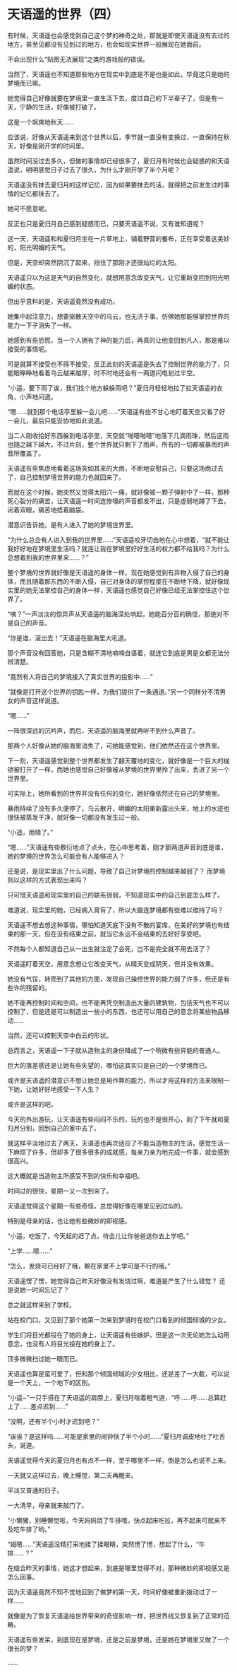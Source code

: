 # 天语遥的世界（四）

有时候，天语遥也会感觉到自己这个梦的神奇之处，那就是即使天语遥没有去过的地方，甚至见都没有见到过的地方，也会如现实世界一般展现在她面前。

不会出现什么“贴图无法展现”之类的游戏般的错误。

当然了，天语遥也不知道那些地方在现实中到底是不是也是如此，毕竟这只是她的梦境而已嘛。

她觉得自己好像就要在梦境里一直生活下去，度过自己的下半辈子了，但是有一天，宁静的生活，好像被打破了。

这是一个飒爽地秋天……

应该说，好像从天语遥来到这个世界以后，季节就一直没有变换过，一直保持在秋天，好像是刚开学的时间里。

虽然时间没过去多久，但做的事情却已经很多了，夏归月有时候也会疑惑的和天语遥说，明明感觉日子过去了很久，为什么才刚开学了半个月呢？

天语遥没有抹去夏归月的这样记忆，因为如果要抹去的话，就得把之前发生过的事情的记忆都抹去了。

她可不愿意呢。

反正也只是夏归月自己感到疑惑而已，只要天语遥不说，又有谁知道呢？

这一天，天语遥和和夏归月坐在一片草地上，铺着野营的餐布，正在享受着这美妙的，阳光明媚的天气。

但是，天空却突然阴沉了起来，挡住了那刚才还很灿烂的太阳。

天语遥只以为这是天气的自然变化，就想用意念改变天气，让它重新变回到阳光明媚的状态。

但出乎意料的是，天语遥竟然没有成功。

她集中起注意力，想要驱散天空中的乌云，也无济于事，仿佛她那能够掌控世界的能力一下子消失了一样。

她感到有些恐慌，当一个人拥有了神的能力后，再真的让他变回到凡人，那是难以接受的事情呢。

可是就算不接受也不得不接受，反正此刻的天语遥是失去了控制世界的能力了，只能眼睁睁地看着乌云越来越厚，时不时地还会有一两道闪电划过半空。

“小遥，要下雨了诶，我们找个地方躲躲雨吧？”夏归月轻轻地拉了拉天语遥的衣角，小声地问道。

“嗯……就到那个电话亭里躲一会儿吧……”天语遥有些不甘心地盯着天空又看了好一会儿，最后只能妥协地如此说道。

当二人刚收拾好东西躲到电话亭里，天空就“啪嗒啪嗒”地落下几滴雨珠，然后这雨也随之越下越大，不过片刻，整个世界就只剩下了雨声，所有的一切都被暴雨的声音所覆盖了。

天语遥有些焦虑地看着这场突如其来的大雨，不断地安慰自己，只要这场雨过去了，自己控制梦境世界的能力也就回来了。

而就在这个时候，她突然又觉得太阳穴一痛，就好像被一颗子弹射中了一样，那种死心裂分的痛苦，让天语遥一时间连惨嚎的声音都发不出，只是虚弱地蹲了下去，闭着双眼，痛苦地捂着脑袋。

潜意识告诉她，是有人进入了她的梦境世界里。

“为什么总会有人进入到我的世界里……”天语遥咬牙切齿地在心中想着，“就不能让我好好地在梦境里生活吗？就连让我在梦境里好好生活的权力都不给我吗？为什么总想着到我的世界里来……？”

整个梦境的世界就好像是天语遥的身体一样，现在她感觉到有异物入侵了自己的身体，而且随着那东西的不断入侵，自己对身体的掌控程度在不断地下降，就好像现实里的她无法掌控自己的身体一样，天语遥也感觉自己好像已经无法掌控住这个世界了。

“咦？”一声淡淡的惊异声从天语遥的脑海深处响起，她能百分百的确信，那绝对不是自己的声音。

“你是谁，滚出去！”天语遥在脑海里大吼道。

那个声音没有回答她，只是含糊不清地喃喃自语着，就连它到底是男是女都无法分辨清楚。

“竟然有人将自己的梦境接入了真实世界的投影中……”

“就像是打开这个世界的钥匙一样，为我们提供了一条通道。”另一个同样分不清男女的声音这样说道。

“嗯……”

一阵很深远的沉吟声，而后，天语遥的脑海里就再听不到什么声音了。

那两个人好像从她的脑海里消失了，可她能感觉到，他们依然还在这个世界里。

下一刻，天语遥感觉到整个世界都发生了翻天覆地的变化，就好像是一个巨大的枷锁被打开了一样，而她也感觉自己好像被从梦境的世界里拎了出来，丢进了另一个世界里。

可实际上，她所看到的世界并没有任何的变化，她好像依然还在自己的梦境里。

暴雨持续了没有多久便停了，乌云散开，明媚的太阳重新露出头来，地上的水迹也很快被蒸发干净，就好像一切都没有发生过一般。

“小遥，雨晴了。”

“嗯……”天语遥有些敷衍地点了点头，在心中思考着，刚才那两道声音到底是谁，她的梦境的世界怎么可能会有人能够进入？

还是说，是现实里出了什么问题，导致了自己对梦境的控制越来越弱了？
而梦境则以这样的方式表现出来吗？

只可惜天语遥和现实里的自己的联系很弱，不知道现实中的自己到底怎么样了。

难道说，现实里的她，已经病入膏肓了，所以大脑连梦境都有些难以维持了吗？

天语遥不想去想这种事情，哪怕知道天底下没有不散的宴席，在美好的梦境也有结束的那一天，但在没有结束之前，就当它永远不会结束的去好好享受吧。

不然每个人都知道自己从一出生就注定了会死，岂不是完全就不用去活了？

天语遥盯着天空，用意念想让它改变天气，从晴天变成阴天，但并没有效果。

她没有气馁，转而到了其他的方面，发现自己操控世界的能力弱了许多，但还是有些许的残留的。

她不能再控制时间和空间，也不能再凭空制造出大量的建筑物，包括天气也不可以控制了，但是还是可以制造出一些小的东西，也还可以用自己的意念将某些物品移动……

当然，还可以控制天空中白云的形状。

总而言之，天语遥一下子就从造物主的身份降成了一个稍微有些异能的普通人。

巨大的落差感还是让她有些失望的，哪怕这其实只是自己的一个梦境而已。

或许是天语遥的潜意识不想让她总是用作弊的能力，所以才用这样的方法来限制一下她，让她好好地感受一下人生？

或许是这样的吧。

今天的外出游玩，让天语遥有些闷闷不乐的，玩的也不是很开心，到了下午就和夏归月分别，回到自己的家中去了。

就这样平淡地过去了两天，天语遥也再次适应了不能当造物主的生活，感觉生活一下麻烦了许多，但却多了很多很多的成就感，每亲力亲为地完成一件事，就会感到很高兴。

这大概就是当造物主所感受不到的快乐和幸福吧。

时间过的很快，星期一又一次到来了。

天语遥觉得这个星期一有些奇怪，总觉得好像在哪里见到过似的。

特别是母亲的话，也让她有些微妙的即视感。

“小遥，吃饭了，今天起的迟了点，待会儿让你爸爸送你去上学吧。”

“上学……嗯……”

“怎么，发烧可已经好了哦，赖在家里不上学可是不行的哦。”

天语遥愣了愣，她觉得自己昨天好像没有发烧过啊，难道是产生了什么错觉？
还是说她一时间忘记了？

总之就这样来到了学校。

站在校门口，又见到了那个她第一次来到梦境时在校门口看到的倾国倾城的少女。

学生们将目光都投在了她的身上，让天语遥有些嫉妒，但是这一次无论她怎么动用意念，也没有人将目光投在她的身上了。

顶多微微扫过她一眼而已。

天语遥也算是蛮可爱了，但和那个倾国倾城的少女相比，还是差了一大截，可以说是一个天上，一个地下的区别。

“小遥~”一只手搭在了天语遥的肩膀上，夏归月喘着粗气道，“呼……呼……总算赶上了……差点迟到……”

“没啊，还有半个小时才迟到吧？”

“诶诶？是这样吗……可能是家里的闹钟快了半个小时……”夏归月调皮地吐了吐舌头，说道。

天语遥觉得今天的夏归月也有点不一样，至于哪里不一样，倒是怎么也说不上来。

一天就又这样过去，晚上睡觉，第二天再醒来。

平淡又普通的日子。

一大清早，母亲就来敲门了。

“小懒猪，别睡懒觉啦，今天妈妈烧了牛排哦，快点起床吃拉，再不起来可就来不及吃牛排了哟。”

“姆嗯……”天语遥没精打采地揉了揉眼睛，突然愣了愣，想起了什么，“牛排……？”

在结合昨天的事情，她这才想起来，到底是哪里觉得不对，那种微妙的即视感又是怎么回事。

因为天语遥竟然不知不觉地回到了做梦的第一天，时间好像被重新拨动过了一样……

就像是为了恢复天语遥给世界带来的奇怪影响一样，把世界线又恢复到了正常的范畴。

天语遥有些发呆，到底现在是梦境，还是之前是梦境，还是她在梦境里又做了一个很长的梦？

……
